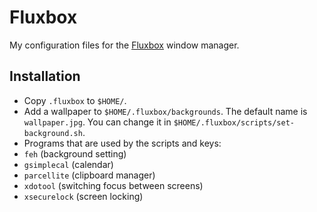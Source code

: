 Fluxbox
=======

My configuration files for the [Fluxbox](http://fluxbox.org/) window manager.

Installation
------------

* Copy `.fluxbox` to `$HOME/`.
* Add a wallpaper to `$HOME/.fluxbox/backgrounds`. The default name is
  `wallpaper.jpg`. You can change it in
  `$HOME/.fluxbox/scripts/set-background.sh`.
* Programs that are used by the scripts and keys:
 * `feh` (background setting)
 * `gsimplecal` (calendar)
 * `parcellite` (clipboard manager)
 * `xdotool` (switching focus between screens)
 * `xsecurelock` (screen locking)
